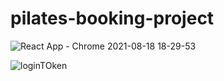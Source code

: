 # pilates-booking-project
![React App - Chrome 2021-08-18 18-29-53](https://user-images.githubusercontent.com/44967760/132531330-73c4e48e-6f3b-482b-8363-7c26627a90ea.gif)

![loginTOken](https://user-images.githubusercontent.com/44967760/132530572-5bd853b8-dbca-4b06-8b26-25b626ea2c9c.png)
